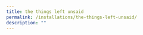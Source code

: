 ```yaml
---
title: the things left unsaid
permalink: /installations/the-things-left-unsaid/
description: ""
---
```


